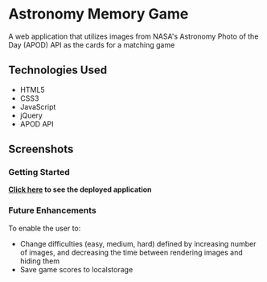
# Astronomy Memory Game

A web application that utilizes images from NASA's Astronomy Photo of the Day (APOD) API as the cards for a matching game

## Technologies Used

- HTML5
- CSS3
- JavaScript
- jQuery
- APOD API

## Screenshots


### Getting Started

**[Click here](https://ambertav.github.io/astronomy-memory-game/) to see the deployed application**


### Future Enhancements

To enable the user to:

- Change difficulties (easy, medium, hard) defined by increasing number of images, and decreasing the time between rendering images and hiding them
- Save game scores to localstorage